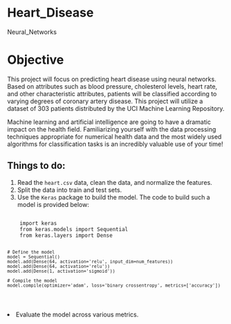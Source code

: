 # Heart_Disease
Neural_Networks
<!DOCTYPE html>
<html>
<body>
  <h1>Objective</h1>
  <p>This project will focus on predicting heart disease using neural networks. Based on attributes such as blood pressure, cholesterol levels, heart rate, and other characteristic attributes, patients will be classified according to varying degrees of coronary artery disease. This project will utilize a dataset of 303 patients distributed by the UCI Machine Learning Repository.</p>
  <p>Machine learning and artificial intelligence are going to have a dramatic impact on the health field. Familiarizing yourself with the data processing techniques appropriate for numerical health data and the most widely used algorithms for classification tasks is an incredibly valuable use of your time!</p>

  <h2>Things to do:</h2>
  <ol>
    <li>Read the <code>heart.csv</code> data, clean the data, and normalize the features.</li>
    <li>Split the data into train and test sets.</li>
    <li>Use the <code>Keras</code> package to build the model. The code to build such a model is provided below:</li>
  </ol>
  <pre><code>
    import keras
    from keras.models import Sequential
    from keras.layers import Dense

    # Define the model
    model = Sequential()
    model.add(Dense(64, activation='relu', input_dim=num_features))
    model.add(Dense(64, activation='relu'))
    model.add(Dense(1, activation='sigmoid'))

    # Compile the model
    model.compile(optimizer='adam', loss='binary_crossentropy', metrics=['accuracy'])
  </code></pre>
  <li>Evaluate the model across various metrics.</li>
</body>
</html>
